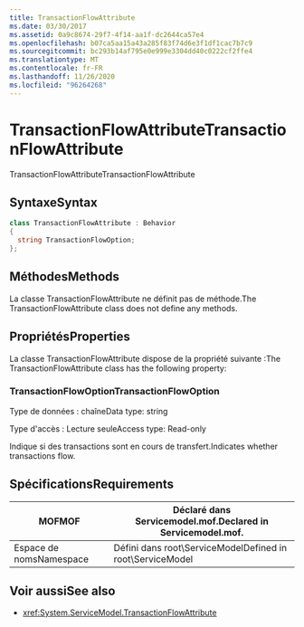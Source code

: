 ```yaml
---
title: TransactionFlowAttribute
ms.date: 03/30/2017
ms.assetid: 0a9c8674-29f7-4f14-aa1f-dc2644ca57e4
ms.openlocfilehash: b07ca5aa15a43a285f83f74d6e3f1df1cac7b7c9
ms.sourcegitcommit: bc293b14af795e0e999e3304dd40c0222cf2ffe4
ms.translationtype: MT
ms.contentlocale: fr-FR
ms.lasthandoff: 11/26/2020
ms.locfileid: "96264268"
---
```

# <a name="transactionflowattribute"></a><span data-ttu-id="20685-102">TransactionFlowAttribute</span><span class="sxs-lookup"><span data-stu-id="20685-102">TransactionFlowAttribute</span></span>

<span data-ttu-id="20685-103">TransactionFlowAttribute</span><span class="sxs-lookup"><span data-stu-id="20685-103">TransactionFlowAttribute</span></span>  
  
## <a name="syntax"></a><span data-ttu-id="20685-104">Syntaxe</span><span class="sxs-lookup"><span data-stu-id="20685-104">Syntax</span></span>  
  
```csharp
class TransactionFlowAttribute : Behavior  
{  
  string TransactionFlowOption;  
};  
```  
  
## <a name="methods"></a><span data-ttu-id="20685-105">Méthodes</span><span class="sxs-lookup"><span data-stu-id="20685-105">Methods</span></span>  

 <span data-ttu-id="20685-106">La classe TransactionFlowAttribute ne définit pas de méthode.</span><span class="sxs-lookup"><span data-stu-id="20685-106">The TransactionFlowAttribute class does not define any methods.</span></span>  
  
## <a name="properties"></a><span data-ttu-id="20685-107">Propriétés</span><span class="sxs-lookup"><span data-stu-id="20685-107">Properties</span></span>  

 <span data-ttu-id="20685-108">La classe TransactionFlowAttribute dispose de la propriété suivante :</span><span class="sxs-lookup"><span data-stu-id="20685-108">The TransactionFlowAttribute class has the following property:</span></span>  
  
### <a name="transactionflowoption"></a><span data-ttu-id="20685-109">TransactionFlowOption</span><span class="sxs-lookup"><span data-stu-id="20685-109">TransactionFlowOption</span></span>  

 <span data-ttu-id="20685-110">Type de données : chaîne</span><span class="sxs-lookup"><span data-stu-id="20685-110">Data type: string</span></span>  
  
 <span data-ttu-id="20685-111">Type d'accès : Lecture seule</span><span class="sxs-lookup"><span data-stu-id="20685-111">Access type: Read-only</span></span>  
  
 <span data-ttu-id="20685-112">Indique si des transactions sont en cours de transfert.</span><span class="sxs-lookup"><span data-stu-id="20685-112">Indicates whether transactions flow.</span></span>  
  
## <a name="requirements"></a><span data-ttu-id="20685-113">Spécifications</span><span class="sxs-lookup"><span data-stu-id="20685-113">Requirements</span></span>  
  
|<span data-ttu-id="20685-114">MOF</span><span class="sxs-lookup"><span data-stu-id="20685-114">MOF</span></span>|<span data-ttu-id="20685-115">Déclaré dans Servicemodel.mof.</span><span class="sxs-lookup"><span data-stu-id="20685-115">Declared in Servicemodel.mof.</span></span>|  
|---------|-----------------------------------|  
|<span data-ttu-id="20685-116">Espace de noms</span><span class="sxs-lookup"><span data-stu-id="20685-116">Namespace</span></span>|<span data-ttu-id="20685-117">Défini dans root\ServiceModel</span><span class="sxs-lookup"><span data-stu-id="20685-117">Defined in root\ServiceModel</span></span>|  
  
## <a name="see-also"></a><span data-ttu-id="20685-118">Voir aussi</span><span class="sxs-lookup"><span data-stu-id="20685-118">See also</span></span>

- <xref:System.ServiceModel.TransactionFlowAttribute>
